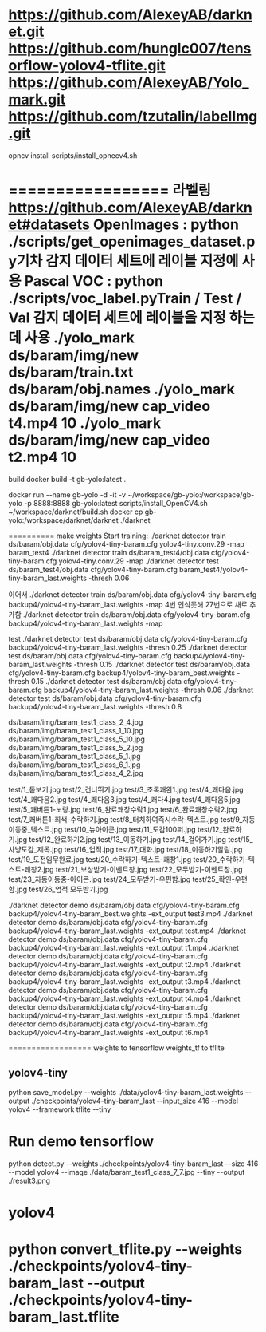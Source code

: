
https://github.com/AlexeyAB/darknet.git
https://github.com/hunglc007/tensorflow-yolov4-tflite.git
https://github.com/AlexeyAB/Yolo_mark.git
https://github.com/tzutalin/labelImg.git
====
opncv install
scripts/install_opnecv4.sh

=================
라벨링
https://github.com/AlexeyAB/darknet#datasets
OpenImages : python ./scripts/get_openimages_dataset.py기차 감지 데이터 세트에 레이블 지정에 사용
Pascal VOC : python ./scripts/voc_label.pyTrain / Test / Val 감지 데이터 세트에 레이블을 지정 하는 데 사용
./yolo_mark ds/baram/img/new ds/baram/train.txt ds/baram/obj.names
./yolo_mark ds/baram/img/new cap_video t4.mp4 10
./yolo_mark ds/baram/img/new cap_video t2.mp4 10
====================
build 
docker build -t gb-yolo:latest .  

docker run  --name gb-yolo -d -it -v ~/workspace/gb-yolo:/workspace/gb-yolo -p 8888:8888  gb-yolo:latest
scripts/install_OpenCV4.sh
~/workspace/darknet/build.sh
docker cp gb-yolo:/workspace/darknet/darknet ./darknet

==========
make weights 
Start training: 
./darknet detector train ds/baram/obj.data cfg/yolov4-tiny-baram.cfg yolov4-tiny.conv.29  -map 
baram_test4
./darknet detector train ds/baram_test4/obj.data cfg/yolov4-tiny-baram.cfg yolov4-tiny.conv.29  -map 
./darknet detector test ds/baram_test4/obj.data cfg/yolov4-tiny-baram.cfg baram_test4/yolov4-tiny-baram_last.weights -thresh 0.06

이어서
./darknet detector train ds/baram/obj.data cfg/yolov4-tiny-baram.cfg backup4/yolov4-tiny-baram_last.weights  -map 
4번 인식못해 27번으로 새로 추가함
./darknet detector train ds/baram/obj.data cfg/yolov4-tiny-baram.cfg backup4/yolov4-tiny-baram_last.weights  -map 

test
./darknet detector test ds/baram/obj.data cfg/yolov4-tiny-baram.cfg backup4/yolov4-tiny-baram_last.weights -thresh 0.25
./darknet detector test ds/baram/obj.data cfg/yolov4-tiny-baram.cfg backup4/yolov4-tiny-baram_last.weights -thresh 0.15
./darknet detector test ds/baram/obj.data cfg/yolov4-tiny-baram.cfg backup4/yolov4-tiny-baram_best.weights -thresh 0.15
./darknet detector test ds/baram/obj.data cfg/yolov4-tiny-baram.cfg backup4/yolov4-tiny-baram_last.weights -thresh 0.06
 ./darknet detector test ds/baram/obj.data cfg/yolov4-tiny-baram.cfg backup4/yolov4-tiny-baram_last.weights -thresh 0.8

ds/baram/img/baram_test1_class_2_4.jpg
ds/baram/img/baram_test1_class_1_10.jpg
ds/baram/img/baram_test1_class_5_10.jpg
ds/baram/img/baram_test1_class_5_2.jpg
ds/baram/img/baram_test1_class_5_1.jpg
ds/baram/img/baram_test1_class_6_1.jpg
ds/baram/img/baram_test1_class_4_2.jpg

test/1_돋보기.jpg
test/2_건너뛰기.jpg
test/3_초록쾌완1.jpg
test/4_쾌다음.jpg
test/4_쾌다음2.jpg
test/4_쾌다음3.jpg
test/4_쾌다4.jpg
test/4_쾌다음5.jpg
test/5_쾌버튼1-노랑.jpg
test/6_완료쾌창수락1.jpg
test/6_완료쾌창수락2.jpg
test/7_쾌버튼1-회색-수락하기.jpg
test/8_터치하여즉시수락-텍스트.jpg
test/9_자동이동중_텍스트.jpg
test/10_뉴아이콘.jpg
test/11_도감100퍼.jpg
test/12_완료하기.jpg
test/12_완료하기2.jpg
test/13_이동하기.jpg
test/14_걸어가기.jpg
test/15_사냥도감_제목.jpg
test/16_업적.jpg
test/17_대화.jpg
test/18_이동하기알림.jpg
test/19_도전임무완료.jpg
test/20_수락하기-텍스트-쾌창1.jpg
test/20_수락하기-텍스트-쾌창2.jpg
test/21_보상받기-이벤트창.jpg
test/22_모두받기-이벤트창.jpg
test/23_자동이동중-아이콘.jpg
test/24_모두받기-우편함.jpg
test/25_확인-우편함.jpg
test/26_업적 모두받기.jpg


./darknet detector demo ds/baram/obj.data cfg/yolov4-tiny-baram.cfg backup4/yolov4-tiny-baram_best.weights -ext_output test3.mp4
./darknet detector demo ds/baram/obj.data cfg/yolov4-tiny-baram.cfg backup4/yolov4-tiny-baram_last.weights -ext_output test.mp4
./darknet detector demo ds/baram/obj.data cfg/yolov4-tiny-baram.cfg backup4/yolov4-tiny-baram_last.weights -ext_output t1.mp4
./darknet detector demo ds/baram/obj.data cfg/yolov4-tiny-baram.cfg backup4/yolov4-tiny-baram_last.weights -ext_output t2.mp4
./darknet detector demo ds/baram/obj.data cfg/yolov4-tiny-baram.cfg backup4/yolov4-tiny-baram_last.weights -ext_output t3.mp4
./darknet detector demo ds/baram/obj.data cfg/yolov4-tiny-baram.cfg backup4/yolov4-tiny-baram_last.weights -ext_output t4.mp4
./darknet detector demo ds/baram/obj.data cfg/yolov4-tiny-baram.cfg backup4/yolov4-tiny-baram_last.weights -ext_output t5.mp4
./darknet detector demo ds/baram/obj.data cfg/yolov4-tiny-baram.cfg backup4/yolov4-tiny-baram_last.weights -ext_output t6.mp4

==================
weights to tensorflow 
weights_tf to tflite

## yolov4-tiny
python save_model.py --weights ./data/yolov4-tiny-baram_last.weights --output ./checkpoints/yolov4-tiny-baram_last --input_size 416 --model yolov4 --framework tflite --tiny
# Run demo tensorflow
python detect.py --weights ./checkpoints/yolov4-tiny-baram_last --size 416 --model yolov4 --image ./data/baram_test1_class_7_7.jpg --tiny  --output ./result3.png
# yolov4
python convert_tflite.py --weights ./checkpoints/yolov4-tiny-baram_last --output ./checkpoints/yolov4-tiny-baram_last.tflite
=========================
